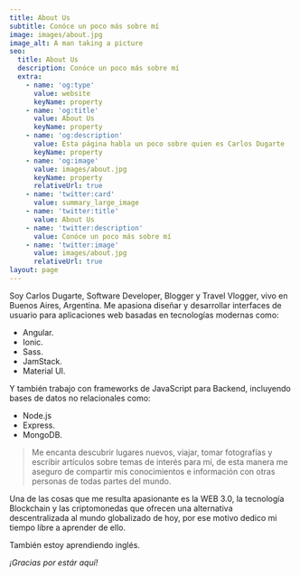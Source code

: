 ```yaml
---
title: About Us
subtitle: Conóce un poco más sobre mí
image: images/about.jpg
image_alt: A man taking a picture
seo:
  title: About Us
  description: Conóce un poco más sobre mí
  extra:
    - name: 'og:type'
      value: website
      keyName: property
    - name: 'og:title'
      value: About Us
      keyName: property
    - name: 'og:description'
      value: Esta página habla un poco sobre quien es Carlos Dugarte
      keyName: property
    - name: 'og:image'
      value: images/about.jpg
      keyName: property
      relativeUrl: true
    - name: 'twitter:card'
      value: summary_large_image
    - name: 'twitter:title'
      value: About Us
    - name: 'twitter:description'
      value: Conóce un poco más sobre mí
    - name: 'twitter:image'
      value: images/about.jpg
      relativeUrl: true
layout: page
---
```


Soy Carlos Dugarte, Software Developer, Blogger y Travel Vlogger, vivo en Buenos Aires, Argentina.
Me apasiona diseñar y desarrollar interfaces de usuario para aplicaciones web basadas en tecnologías modernas como:
- Angular.
- Ionic.
- Sass.
- JamStack.
- Material UI.

Y también trabajo con frameworks de JavaScript para Backend, incluyendo bases de datos no relacionales como:
- Node.js
- Express.
- MongoDB.


>Me encanta descubrir lugares nuevos, viajar, tomar fotografías y escribir artículos sobre temas de interés para mí, de esta manera me aseguro de compartir mis conocimientos e información con otras personas de todas partes del mundo.

Una de las cosas que me resulta apasionante es la WEB 3.0, la tecnología Blockchain y las criptomonedas que ofrecen una alternativa descentralizada al mundo globalizado de hoy, por ese motivo dedico mi tiempo libre a aprender de ello.

También estoy aprendiendo inglés.

*¡Gracias por estár aquí!*

